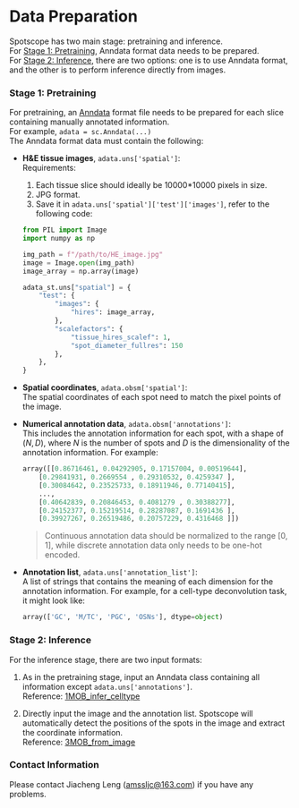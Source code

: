 # Data Preparation

Spotscope has two main stage: pretraining and inference.  
For [Stage 1: Pretraining](#stage-1-pretraining), Anndata format data needs to be prepared.  
For [Stage 2: Inference](#stage-2-inference), there are two options: one is to use Anndata format, and the other is to perform inference directly from images.

### Stage 1: Pretraining

For pretraining, an [Anndata](https://anndata.readthedocs.io/en/latest/) format file needs to be prepared for each slice containing manually annotated information.  
For example, `adata = sc.Anndata(...)`  
The Anndata format data must contain the following:

- **H&E tissue images**, `adata.uns['spatial']`:  
  Requirements:  
  1. Each tissue slice should ideally be 10000*10000 pixels in size.  
  2. JPG format.  
  3. Save it in `adata.uns['spatial']['test']['images']`, refer to the following code:
  
    ```python
    from PIL import Image
    import numpy as np

    img_path = f"/path/to/HE_image.jpg"
    image = Image.open(img_path)
    image_array = np.array(image)

    adata_st.uns["spatial"] = {
        "test": {
            "images": {
                "hires": image_array,
            },
            "scalefactors": {
                "tissue_hires_scalef": 1,  
                "spot_diameter_fullres": 150
            },
        },
    }
    ```

- **Spatial coordinates**, `adata.obsm['spatial']`:  
  The spatial coordinates of each spot need to match the pixel points of the image.

- **Numerical annotation data**, `adata.obsm['annotations']`:  
  This includes the annotation information for each spot, with a shape of $(N, D)$, where $N$ is the number of spots and $D$ is the dimensionality of the annotation information. For example:
  
    ```python
    array([[0.86716461, 0.04292905, 0.17157004, 0.00519644],
        [0.29841931, 0.2669554 , 0.29310532, 0.4259347 ],
        [0.30084642, 0.23525733, 0.18911946, 0.77140415],
        ...,
        [0.40642839, 0.20846453, 0.4081279 , 0.30388277],
        [0.24152377, 0.15219514, 0.28287087, 0.1691436 ],
        [0.39927267, 0.26519486, 0.20757229, 0.4316468 ]])
    ```

    > Continuous annotation data should be normalized to the range $[0,1]$, while discrete annotation data only needs to be one-hot encoded.

- **Annotation list**, `adata.uns['annotation_list']`:  
  A list of strings that contains the meaning of each dimension for the annotation information. For example, for a cell-type deconvolution task, it might look like:
  
    ```python
    array(['GC', 'M/TC', 'PGC', 'OSNs'], dtype=object)
    ```

### Stage 2: Inference

For the inference stage, there are two input formats:

1. As in the pretraining stage, input an Anndata class containing all information except `adata.uns['annotations']`.  
   Reference: [1MOB_infer_celltype](notebooks/1MOB_infer_celltype.ipynb)

2. Directly input the image and the annotation list. Spotscope will automatically detect the positions of the spots in the image and extract the coordinate information.  
   Reference: [3MOB_from_image](notebooks/3MOB_from_image.ipynb)

### Contact Information

Please contact Jiacheng Leng (<amssljc@163.com>) if you have any problems.
